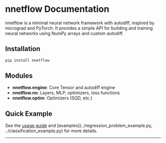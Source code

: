 # nnetflow Documentation

nnetflow is a minimal neural network framework with autodiff, inspired by micrograd and PyTorch. It provides a simple API for building and training neural networks using NumPy arrays and custom autodiff.

## Installation

```bash
pip install nnetflow
```

## Modules

- **nnetflow.engine**: Core Tensor and autodiff engine
- **nnetflow.nn**: Layers, MLP, optimizers, loss functions
- **nnetflow.optim**: Optimizers (SGD, etc.)

## Quick Example

See the [usage guide](usage.md) and [examples](../regression_problem_example.py, ../classification_example.py) for more details.

---
